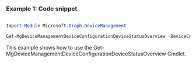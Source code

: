 ### Example 1: Code snippet

```powershell

Import-Module Microsoft.Graph.DeviceManagement

Get-MgDeviceManagementDeviceConfigurationDeviceStatusOverview -DeviceConfigurationId $deviceConfigurationId

```
This example shows how to use the Get-MgDeviceManagementDeviceConfigurationDeviceStatusOverview Cmdlet.

